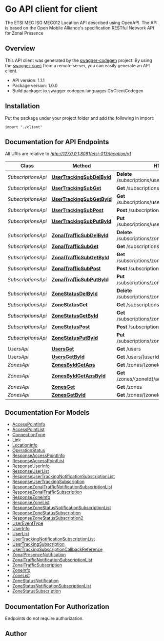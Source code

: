 # Go API client for client

The ETSI MEC ISG MEC012 Location API described using OpenAPI. The API is based on the Open Mobile Alliance's specification RESTful Network API for Zonal Presence

## Overview
This API client was generated by the [swagger-codegen](https://github.com/swagger-api/swagger-codegen) project.  By using the [swagger-spec](https://github.com/swagger-api/swagger-spec) from a remote server, you can easily generate an API client.

- API version: 1.1.1
- Package version: 1.0.0
- Build package: io.swagger.codegen.languages.GoClientCodegen

## Installation
Put the package under your project folder and add the following in import:
```golang
import "./client"
```

## Documentation for API Endpoints

All URIs are relative to *http://127.0.0.1:8081/etsi-013/location/v1*

Class | Method | HTTP request | Description
------------ | ------------- | ------------- | -------------
*SubscriptionsApi* | [**UserTrackingSubDelById**](docs/SubscriptionsApi.md#usertrackingsubdelbyid) | **Delete** /subscriptions/userTracking/{subscriptionId} | 
*SubscriptionsApi* | [**UserTrackingSubGet**](docs/SubscriptionsApi.md#usertrackingsubget) | **Get** /subscriptions/userTracking | 
*SubscriptionsApi* | [**UserTrackingSubGetById**](docs/SubscriptionsApi.md#usertrackingsubgetbyid) | **Get** /subscriptions/userTracking/{subscriptionId} | 
*SubscriptionsApi* | [**UserTrackingSubPost**](docs/SubscriptionsApi.md#usertrackingsubpost) | **Post** /subscriptions/userTracking | 
*SubscriptionsApi* | [**UserTrackingSubPutById**](docs/SubscriptionsApi.md#usertrackingsubputbyid) | **Put** /subscriptions/userTracking/{subscriptionId} | 
*SubscriptionsApi* | [**ZonalTrafficSubDelById**](docs/SubscriptionsApi.md#zonaltrafficsubdelbyid) | **Delete** /subscriptions/zonalTraffic/{subscriptionId} | 
*SubscriptionsApi* | [**ZonalTrafficSubGet**](docs/SubscriptionsApi.md#zonaltrafficsubget) | **Get** /subscriptions/zonalTraffic | 
*SubscriptionsApi* | [**ZonalTrafficSubGetById**](docs/SubscriptionsApi.md#zonaltrafficsubgetbyid) | **Get** /subscriptions/zonalTraffic/{subscriptionId} | 
*SubscriptionsApi* | [**ZonalTrafficSubPost**](docs/SubscriptionsApi.md#zonaltrafficsubpost) | **Post** /subscriptions/zonalTraffic | 
*SubscriptionsApi* | [**ZonalTrafficSubPutById**](docs/SubscriptionsApi.md#zonaltrafficsubputbyid) | **Put** /subscriptions/zonalTraffic/{subscriptionId} | 
*SubscriptionsApi* | [**ZoneStatusDelById**](docs/SubscriptionsApi.md#zonestatusdelbyid) | **Delete** /subscriptions/zoneStatus/{subscriptionId} | 
*SubscriptionsApi* | [**ZoneStatusGet**](docs/SubscriptionsApi.md#zonestatusget) | **Get** /subscriptions/zonalStatus | 
*SubscriptionsApi* | [**ZoneStatusGetById**](docs/SubscriptionsApi.md#zonestatusgetbyid) | **Get** /subscriptions/zoneStatus/{subscriptionId} | 
*SubscriptionsApi* | [**ZoneStatusPost**](docs/SubscriptionsApi.md#zonestatuspost) | **Post** /subscriptions/zonalStatus | 
*SubscriptionsApi* | [**ZoneStatusPutById**](docs/SubscriptionsApi.md#zonestatusputbyid) | **Put** /subscriptions/zoneStatus/{subscriptionId} | 
*UsersApi* | [**UsersGet**](docs/UsersApi.md#usersget) | **Get** /users | 
*UsersApi* | [**UsersGetById**](docs/UsersApi.md#usersgetbyid) | **Get** /users/{userId} | 
*ZonesApi* | [**ZonesByIdGetAps**](docs/ZonesApi.md#zonesbyidgetaps) | **Get** /zones/{zoneId}/accessPoints | 
*ZonesApi* | [**ZonesByIdGetApsById**](docs/ZonesApi.md#zonesbyidgetapsbyid) | **Get** /zones/{zoneId}/accessPoints/{accessPointId} | 
*ZonesApi* | [**ZonesGet**](docs/ZonesApi.md#zonesget) | **Get** /zones | 
*ZonesApi* | [**ZonesGetById**](docs/ZonesApi.md#zonesgetbyid) | **Get** /zones/{zoneId} | 


## Documentation For Models

 - [AccessPointInfo](docs/AccessPointInfo.md)
 - [AccessPointList](docs/AccessPointList.md)
 - [ConnectionType](docs/ConnectionType.md)
 - [Link](docs/Link.md)
 - [LocationInfo](docs/LocationInfo.md)
 - [OperationStatus](docs/OperationStatus.md)
 - [ResponseAccessPointInfo](docs/ResponseAccessPointInfo.md)
 - [ResponseAccessPointList](docs/ResponseAccessPointList.md)
 - [ResponseUserInfo](docs/ResponseUserInfo.md)
 - [ResponseUserList](docs/ResponseUserList.md)
 - [ResponseUserTrackingNotificationSubscriptionList](docs/ResponseUserTrackingNotificationSubscriptionList.md)
 - [ResponseUserTrackingSubscription](docs/ResponseUserTrackingSubscription.md)
 - [ResponseZonalTrafficNotificationSubscriptionList](docs/ResponseZonalTrafficNotificationSubscriptionList.md)
 - [ResponseZonalTrafficSubscription](docs/ResponseZonalTrafficSubscription.md)
 - [ResponseZoneInfo](docs/ResponseZoneInfo.md)
 - [ResponseZoneList](docs/ResponseZoneList.md)
 - [ResponseZoneStatusNotificationSubscriptionList](docs/ResponseZoneStatusNotificationSubscriptionList.md)
 - [ResponseZoneStatusSubscription](docs/ResponseZoneStatusSubscription.md)
 - [ResponseZoneStatusSubscription2](docs/ResponseZoneStatusSubscription2.md)
 - [UserEventType](docs/UserEventType.md)
 - [UserInfo](docs/UserInfo.md)
 - [UserList](docs/UserList.md)
 - [UserTrackingNotificationSubscriptionList](docs/UserTrackingNotificationSubscriptionList.md)
 - [UserTrackingSubscription](docs/UserTrackingSubscription.md)
 - [UserTrackingSubscriptionCallbackReference](docs/UserTrackingSubscriptionCallbackReference.md)
 - [ZonalPresenceNotification](docs/ZonalPresenceNotification.md)
 - [ZonalTrafficNotificationSubscriptionList](docs/ZonalTrafficNotificationSubscriptionList.md)
 - [ZonalTrafficSubscription](docs/ZonalTrafficSubscription.md)
 - [ZoneInfo](docs/ZoneInfo.md)
 - [ZoneList](docs/ZoneList.md)
 - [ZoneStatusNotification](docs/ZoneStatusNotification.md)
 - [ZoneStatusNotificationSubscriptionList](docs/ZoneStatusNotificationSubscriptionList.md)
 - [ZoneStatusSubscription](docs/ZoneStatusSubscription.md)


## Documentation For Authorization
 Endpoints do not require authorization.


## Author



